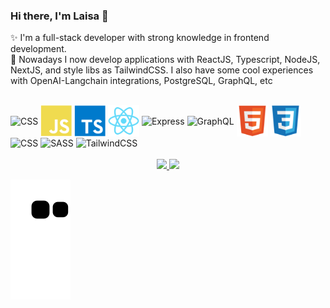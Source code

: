 ### Hi there, I'm Laisa 👋

✨ I'm a full-stack developer with strong knowledge in frontend development. <br>
🌱 Nowadays I now develop applications with ReactJS, Typescript, NodeJS, NextJS, and style libs as TailwindCSS. I also have some cool experiences with OpenAI-Langchain integrations, PostgreSQL, GraphQL, etc

<div align="initial"><br>
<img align="center" alt="CSS" height="50" width="50" src="https://user-images.githubusercontent.com/25181517/192108372-f71d70ac-7ae6-4c0d-8395-51d8870c2ef0.png">
<img align="center" alt="Js" height="50" width="50" src="https://raw.githubusercontent.com/devicons/devicon/master/icons/javascript/javascript-plain.svg">
<img align="center" alt="Ts" height="50" width="50" src="https://raw.githubusercontent.com/devicons/devicon/master/icons/typescript/typescript-plain.svg">
<img align="center" alt="React" height="50" width="50" src="https://raw.githubusercontent.com/devicons/devicon/master/icons/react/react-original.svg">
<img align="center" alt="Express" height="50" width="50" src="https://user-images.githubusercontent.com/25181517/183859966-a3462d8d-1bc7-4880-b353-e2cbed900ed6.png">
 <img align="center" alt="GraphQL" height="50" width="50" src="https://user-images.githubusercontent.com/25181517/192107856-aa92c8b1-b615-47c3-9141-ed0d29a90239.png">
<img align="center" alt="HTML" height="50" width="50" src="https://raw.githubusercontent.com/devicons/devicon/master/icons/html5/html5-original.svg">
<img align="center" alt="CSS" height="50" width="50" src="https://raw.githubusercontent.com/devicons/devicon/master/icons/css3/css3-original.svg">
<img align="center" alt="CSS" height="50" width="50" src="https://github.com/get-icon/geticon/blob/master/icons/nextjs-icon.svg">
<img align="center" alt="SASS" height="50" width="50" src="https://user-images.githubusercontent.com/25181517/192158956-48192682-23d5-4bfc-9dfb-6511ade346bc.png"> 
<img align="center" alt="TailwindCSS" height="50" width="50" src="https://user-images.githubusercontent.com/25181517/202896760-337261ed-ee92-4979-84c4-d4b829c7355d.png">
 
</div>


 <div align="center"><br>
  <a href="https://github.com/laisapereira">
  <img height="170em" src="https://github-readme-stats.vercel.app/api/top-langs/?username=laisapereira&layout=compact&langs_count=7&theme=dracula"/>
  <img height="167em" src="https://github-readme-stats.vercel.app/api?username=laisapereira&show_icons=true&theme=tokyonight&include_all_commits=true&count_private=true"/>
 </div>
 
 
  ![Snake animation](https://github.com/laisapereira/laisapereira/blob/output/github-contribution-grid-snake.svg)
  
 
 


  
 
  
  
  
 
